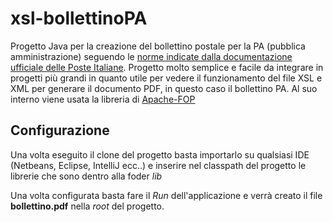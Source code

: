 # xsl-bollettinoPA
Progetto Java per la creazione del bollettino postale per la PA (pubblica amministrazione) seguendo le [norme indicate dalla documentazione ufficiale delle Poste Italiane](https://www.agid.gov.it/sites/default/files/repository_files/guidatecnica_avvisoanalogico_v2.1_con_alleg.pdf).
Progetto molto semplice e facile da integrare in progetti più grandi in quanto utile per vedere il funzionamento del file XSL e XML per generare il documento PDF, in questo caso il bollettino PA.
Al suo interno viene usata la libreria di [Apache-FOP](https://xmlgraphics.apache.org/fop/)

## Configurazione
Una volta eseguito il clone del progetto basta importarlo su qualsiasi IDE (Netbeans, Eclipse, IntelliJ ecc..) e inserire nel classpath del progetto le librerie che sono dentro alla foder _lib_

Una volta configurata basta fare il _Run_ dell'applicazione e verrà creato il file **bollettino.pdf** nella _root_ del progetto. 
